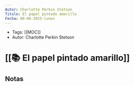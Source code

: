 ```yaml
---
Autor: Charlotte Perkin Stetson
Titulo: El papel pintado amarillo
Fecha: 09-06-2025-lunes
---
```

- Tags: [[MOC]]
- Autor: Charlotte Perkin Stetson

# [[📚 El papel pintado amarillo]]

## Notas
